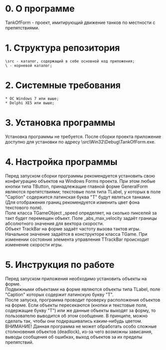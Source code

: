# 0. О программе

  TankOfForm - проект, имитирующий движение танков по местности с препятствиями.

# 1. Структура репозитория

    \src - каталог, содержащий в себе основной код приложения;  
    \ - корневой каталог;  

# 2. Системные требования
   
	* ОС Windows 7 или выше;  
	* Delphi XE5 или выше;  
	
# 3. Установка программы

   Установка программы не требуется.
   После сборки проекта приложение доступно для установки по адресу \src\Win32\Debug\TankOfForm.exe.  

# 4. Настройка программы

   Перед запуском сборки программы рекомендуется установить свою конфигурацию объектов на Windows Forms проекта. При этом любые кнопки типа TButton, принадлежащие главной форме GeneralForm являются препятствиями; текстовые поля типа TLabel, у которых в поле "Caption" содержится латинская буква "T" будут являться танками. (Для отображения границ рекомендуется изменить цвет фона текстового поля).  
   Поле класса TGameObject _speed определяет, на сколько пикселей за такт будет перемещен объект. Поле _abs_max_velocity задаёт границы абсолютного значения для вектора скорости.  
   Объект TrackBar на форме задаёт частоту вызова тактов игры. Начальное значение задаётся в конструкторе класса TGame. При изменении состояния элемента управления TTrackBar происходит изменение скорости игры.
   
# 5. Инструкция по работе

   Перед запуском приложения необходимо установить объекты на форме.  
   Подвижными объектами на форме являются объекты типа TLabel, поле "Caption" которых содержит латинскую букву "T".  
   После запуска, программа проводит проверку расположения объектов на форме. Если объекты пересекаются (кнопки и текстовые поля, содержащие букву "Т") или же данные объекты выходят за форму, то пользователю выводится об этом сообщение. В принципе, можно сделать так, чтобы они подкрашивались каким-нибудь цветом.  
   ВНИМАНИЕ! Данная программа не может обработать особо сложные столкновения объектов (deadlock), из-за чего возможны зависания, выводы сообщения об ошибках, выход объектов за их пределы препятствий.
   
